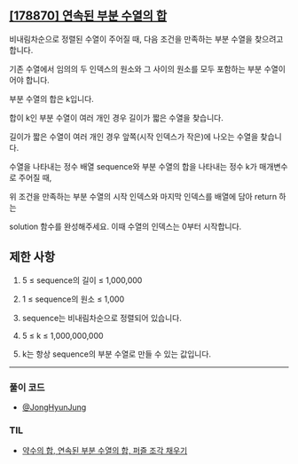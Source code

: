 ## [[178870] 연속된 부분 수열의 합](https://school.programmers.co.kr/learn/courses/30/lessons/178870)

비내림차순으로 정렬된 수열이 주어질 때, 다음 조건을 만족하는 부분 수열을 찾으려고 합니다.

기존 수열에서 임의의 두 인덱스의 원소와 그 사이의 원소를 모두 포함하는 부분 수열이어야 합니다.

부분 수열의 합은 k입니다.

합이 k인 부분 수열이 여러 개인 경우 길이가 짧은 수열을 찾습니다.

길이가 짧은 수열이 여러 개인 경우 앞쪽(시작 인덱스가 작은)에 나오는 수열을 찾습니다.

수열을 나타내는 정수 배열 sequence와 부분 수열의 합을 나타내는 정수 k가 매개변수로 주어질 때,

위 조건을 만족하는 부분 수열의 시작 인덱스와 마지막 인덱스를 배열에 담아 return 하는

solution 함수를 완성해주세요. 이때 수열의 인덱스는 0부터 시작합니다.

## 제한 사항

1. 5 ≤ sequence의 길이 ≤ 1,000,000

2. 1 ≤ sequence의 원소 ≤ 1,000

3. sequence는 비내림차순으로 정렬되어 있습니다.

4. 5 ≤ k ≤ 1,000,000,000

5. k는 항상 sequence의 부분 수열로 만들 수 있는 값입니다.

***

### 풀이 코드

- [@JongHyunJung](https://github.com/viaunixue/algorithm-study/blob/main/programmers/level-2/178870/jjh.py)

### TIL

* [약수의 합, 연속된 부분 수열의 합, 퍼즐 조각 채우기](https://almond0115.tistory.com/entry/programmers-약수의-합-연속된-부분-수열의-합-퍼즐-조각-채우기)